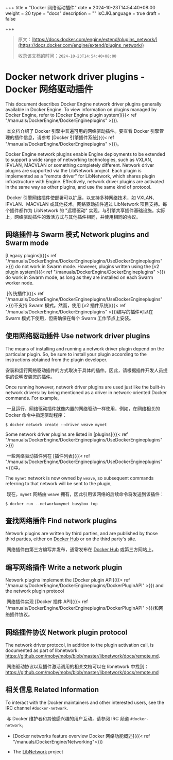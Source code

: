 +++
title = "Docker 网络驱动插件"
date = 2024-10-23T14:54:40+08:00
weight = 20
type = "docs"
description = ""
isCJKLanguage = true
draft = false

+++

> 原文：[https://docs.docker.com/engine/extend/plugins_network/](https://docs.docker.com/engine/extend/plugins_network/)
>
> 收录该文档的时间：`2024-10-23T14:54:40+08:00`

# Docker network driver plugins - Docker 网络驱动插件

This document describes Docker Engine network driver plugins generally available in Docker Engine. To view information on plugins managed by Docker Engine, refer to [Docker Engine plugin system]({{< ref "/manuals/DockerEngine/DockerEngineplugins" >}}).

​	本文档介绍了 Docker 引擎中普遍可用的网络驱动插件。要查看 Docker 引擎管理的插件信息，请参考 [Docker 引擎插件系统]({{< ref "/manuals/DockerEngine/DockerEngineplugins" >}})。

Docker Engine network plugins enable Engine deployments to be extended to support a wide range of networking technologies, such as VXLAN, IPVLAN, MACVLAN or something completely different. Network driver plugins are supported via the LibNetwork project. Each plugin is implemented as a "remote driver" for LibNetwork, which shares plugin infrastructure with Engine. Effectively, network driver plugins are activated in the same way as other plugins, and use the same kind of protocol.

​	Docker 引擎网络插件使部署可以扩展，以支持多种网络技术，如 VXLAN、IPVLAN、MACVLAN 或其他技术。网络驱动插件通过 LibNetwork 项目支持。每个插件都作为 LibNetwork 的 "远程驱动" 实现，与引擎共享插件基础设施。实际上，网络驱动插件的激活方式与其他插件相同，并使用相同的协议。

## 网络插件与 Swarm 模式 Network plugins and Swarm mode

[Legacy plugins]({{< ref "/manuals/DockerEngine/DockerEngineplugins/UseDockerEngineplugins" >}}) do not work in Swarm mode. However, plugins written using the [v2 plugin system]({{< ref "/manuals/DockerEngine/DockerEngineplugins" >}}) do work in Swarm mode, as long as they are installed on each Swarm worker node.

​	[传统插件]({{< ref "/manuals/DockerEngine/DockerEngineplugins/UseDockerEngineplugins" >}})不支持 Swarm 模式。然而，使用 [v2 插件系统]({{< ref "/manuals/DockerEngine/DockerEngineplugins" >}})编写的插件可以在 Swarm 模式下使用，但需确保在每个 Swarm 工作节点上安装。

## 使用网络驱动插件 Use network driver plugins

The means of installing and running a network driver plugin depend on the particular plugin. So, be sure to install your plugin according to the instructions obtained from the plugin developer.

​	安装和运行网络驱动插件的方式取决于具体的插件。因此，请根据插件开发人员提供的说明安装您的插件。

Once running however, network driver plugins are used just like the built-in network drivers: by being mentioned as a driver in network-oriented Docker commands. For example,

​	一旦运行，网络驱动插件就像内置的网络驱动一样使用，例如，在网络相关的 Docker 命令中指定驱动程序：



```console
$ docker network create --driver weave mynet
```

Some network driver plugins are listed in [plugins]({{< ref "/manuals/DockerEngine/DockerEngineplugins/UseDockerEngineplugins" >}})

​	一些网络驱动插件列在 [插件列表]({{< ref "/manuals/DockerEngine/DockerEngineplugins/UseDockerEngineplugins" >}})中。

The `mynet` network is now owned by `weave`, so subsequent commands referring to that network will be sent to the plugin,

​	现在，`mynet` 网络由 `weave` 拥有，因此引用该网络的后续命令将发送到该插件：

```console
$ docker run --network=mynet busybox top
```

## 查找网络插件 Find network plugins

Network plugins are written by third parties, and are published by those third parties, either on [Docker Hub](https://hub.docker.com/search?q=&type=plugin) or on the third party's site.

​	网络插件由第三方编写并发布，通常发布在 [Docker Hub](https://hub.docker.com/search?q=&type=plugin) 或第三方网站上。

## 编写网络插件 Write a network plugin

Network plugins implement the [Docker plugin API]({{< ref "/manuals/DockerEngine/DockerEngineplugins/DockerPluginAPI" >}}) and the network plugin protocol

​	网络插件实现 [Docker 插件 API]({{< ref "/manuals/DockerEngine/DockerEngineplugins/DockerPluginAPI" >}})和网络插件协议。

## 网络插件协议 Network plugin protocol

The network driver protocol, in addition to the plugin activation call, is documented as part of libnetwork: https://github.com/moby/moby/blob/master/libnetwork/docs/remote.md.

​	网络驱动协议以及插件激活调用的相关文档可以在 libnetwork 中找到：https://github.com/moby/moby/blob/master/libnetwork/docs/remote.md

## 相关信息 Related Information

To interact with the Docker maintainers and other interested users, see the IRC channel `#docker-network`.

​	与 Docker 维护者和其他感兴趣的用户互动，请参阅 IRC 频道 `#docker-network`。

- [Docker networks feature overview Docker 网络功能概述]({{< ref "/manuals/DockerEngine/Networking">}})

- The [LibNetwork](https://github.com/docker/libnetwork) project
